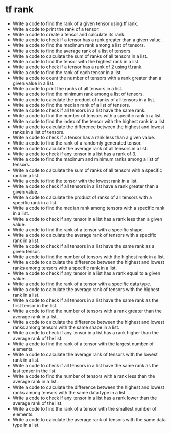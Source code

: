 # tf rank

- Write a code to find the rank of a given tensor using tf.rank.
- Write a code to print the rank of a tensor.
- Write a code to create a tensor and calculate its rank.
- Write a code to check if a tensor has a rank greater than a given value.
- Write a code to find the maximum rank among a list of tensors.
- Write a code to find the average rank of a list of tensors.
- Write a code to calculate the sum of ranks of all tensors in a list.
- Write a code to find the tensor with the highest rank in a list.
- Write a code to check if a tensor has a rank of 2 using tf.rank.
- Write a code to find the rank of each tensor in a list.
- Write a code to count the number of tensors with a rank greater than a given value in a list.
- Write a code to print the ranks of all tensors in a list.
- Write a code to find the minimum rank among a list of tensors.
- Write a code to calculate the product of ranks of all tensors in a list.
- Write a code to find the median rank of a list of tensors.
- Write a code to check if all tensors in a list have the same rank.
- Write a code to find the number of tensors with a specific rank in a list.
- Write a code to find the index of the tensor with the highest rank in a list.
- Write a code to calculate the difference between the highest and lowest ranks in a list of tensors.
- Write a code to check if a tensor has a rank less than a given value.
- Write a code to find the rank of a randomly generated tensor.
- Write a code to calculate the average rank of all tensors in a list.
- Write a code to check if any tensor in a list has a rank of 3.
- Write a code to find the maximum and minimum ranks among a list of tensors.
- Write a code to calculate the sum of ranks of all tensors with a specific rank in a list.
- Write a code to find the tensor with the lowest rank in a list.
- Write a code to check if all tensors in a list have a rank greater than a given value.
- Write a code to calculate the product of ranks of all tensors with a specific rank in a list.
- Write a code to find the median rank among tensors with a specific rank in a list.
- Write a code to check if any tensor in a list has a rank less than a given value.
- Write a code to find the rank of a tensor with a specific shape.
- Write a code to calculate the average rank of tensors with a specific rank in a list.
- Write a code to check if all tensors in a list have the same rank as a given tensor.
- Write a code to find the number of tensors with the highest rank in a list.
- Write a code to calculate the difference between the highest and lowest ranks among tensors with a specific rank in a list.
- Write a code to check if any tensor in a list has a rank equal to a given value.
- Write a code to find the rank of a tensor with a specific data type.
- Write a code to calculate the average rank of tensors with the highest rank in a list.
- Write a code to check if all tensors in a list have the same rank as the first tensor in the list.
- Write a code to find the number of tensors with a rank greater than the average rank in a list.
- Write a code to calculate the difference between the highest and lowest ranks among tensors with the same shape in a list.
- Write a code to check if any tensor in a list has a rank higher than the average rank of the list.
- Write a code to find the rank of a tensor with the largest number of elements.
- Write a code to calculate the average rank of tensors with the lowest rank in a list.
- Write a code to check if all tensors in a list have the same rank as the last tensor in the list.
- Write a code to find the number of tensors with a rank less than the average rank in a list.
- Write a code to calculate the difference between the highest and lowest ranks among tensors with the same data type in a list.
- Write a code to check if any tensor in a list has a rank lower than the average rank of the list.
- Write a code to find the rank of a tensor with the smallest number of elements.
- Write a code to calculate the average rank of tensors with the same data type in a list.